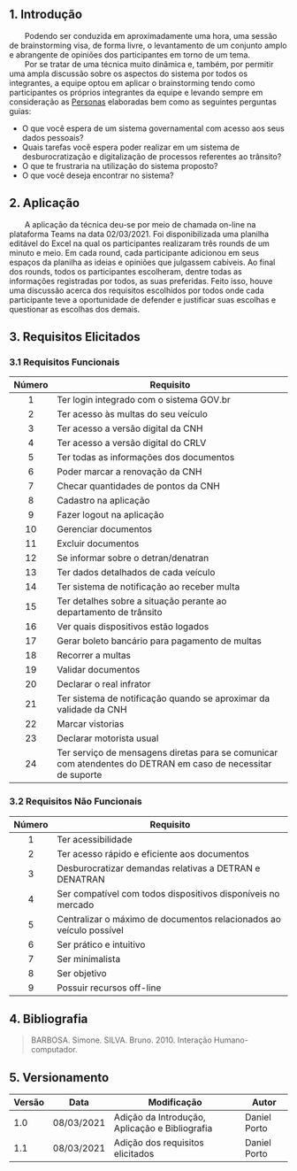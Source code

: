 ## 1. Introdução
&emsp;&emsp;Podendo ser conduzida em aproximadamente uma hora, uma sessão de brainstorming visa, de forma livre, o levantamento de um conjunto amplo e abrangente de opiniões dos participantes em torno de um tema. <br>
&emsp;&emsp;Por se tratar de uma técnica muito dinâmica e, também, por permitir uma ampla discussão sobre os aspectos do sistema por todos os integrantes, a equipe optou em aplicar o brainstorming tendo como participantes os próprios integrantes da equipe e levando sempre em consideração as [Personas](personas.md) elaboradas bem como as seguintes perguntas guias:
 
- O que você espera de um sistema governamental com acesso aos seus dados pessoais?
- Quais tarefas você espera poder realizar em um sistema de desburocratização e digitalização de processos referentes ao trânsito?
- O que te frustraria na utilização do sistema proposto?
- O que você deseja encontrar no sistema?

## 2. Aplicação
&emsp;&emsp;A aplicação da técnica deu-se por meio de chamada on-line na plataforma Teams na data 02/03/2021. Foi disponibilizada uma planilha editável do Excel na qual os participantes realizaram três rounds de um minuto e meio. Em cada round, cada participante adicionou em seus espaços da planilha as ideias e opiniões que julgassem cabíveis. Ao final dos rounds, todos os participantes escolheram, dentre todas as informações registradas por todos, as suas preferidas. Feito isso, houve uma discussão acerca dos requisitos escolhidos por todos onde cada participante teve a oportunidade de defender e justificar suas escolhas e questionar as escolhas dos demais.

## 3. Requisitos Elicitados
### 3.1 Requisitos Funcionais
| Número | Requisito |
|:-:|--|
| 1 | Ter login integrado com o sistema GOV.br | 
| 2 | Ter acesso às multas do seu veículo |
| 3 | Ter acesso a versão digital da CNH |
| 4 | Ter acesso a versão digital do CRLV |
| 5 | Ter todas as informações dos documentos |
| 6 | Poder marcar a renovação da CNH |
| 7 | Checar quantidades de pontos da CNH | 
| 8 | Cadastro na aplicação |
| 9 | Fazer logout na aplicação |
| 10 | Gerenciar documentos |
| 11 | Excluir documentos |
| 12 | Se informar sobre o detran/denatran |
| 13 | Ter dados detalhados de cada veículo |
| 14 | Ter sistema de notificação ao receber multa |
| 15 | Ter detalhes sobre a situação perante ao departamento de trânsito |
| 16 | Ver quais dispositivos estão logados |
| 17 | Gerar boleto bancário para pagamento de multas |
| 18 | Recorrer a multas |
| 19 | Validar documentos |
| 20 | Declarar o real infrator |
| 21 | Ter sistema de notificação quando se aproximar da validade da CNH | 
| 22 | Marcar vistorias |
| 23 | Declarar motorista usual |
| 24 | Ter serviço de mensagens diretas para se comunicar com atendentes do DETRAN em caso de necessitar de suporte |

### 3.2 Requisitos Não Funcionais
| Número | Requisito |
|:-:|--|
| 1 | Ter acessibilidade |
| 2 | Ter acesso rápido e eficiente aos documentos |
| 3 | Desburocratizar demandas relativas a DETRAN e DENATRAN |
| 4 | Ser compatível com todos dispositivos disponíveis no mercado |
| 5 | Centralizar o máximo de documentos relacionados ao veículo possível |
| 6 | Ser prático e intuitivo |
| 7 | Ser minimalista |
| 8 | Ser objetivo |
| 9 | Possuir recursos off-line |

## 4. Bibliografia

> BARBOSA. Simone. SILVA. Bruno. 2010. Interação Humano-computador.

## 5. Versionamento
| Versão | Data | Modificação | Autor |
|--|--|--|--|
| 1.0 | 08/03/2021 | Adição da Introdução, Aplicação e Bibliografia | Daniel Porto |
| 1.1 | 08/03/2021 | Adição dos requisitos elicitados | Daniel Porto |
